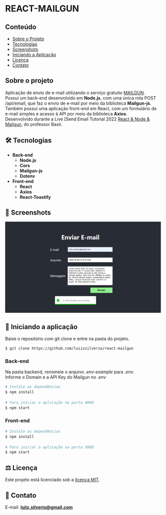 # REACT-MAILGUN

## Conteúdo
* [Sobre o Projeto](#sobre-o-projeto)
* [Tecnologias](#hammer_and_wrench-tecnologias)
* [Screenshots](#camera_flash-screenshots)
* [Iniciando a Aplicação](#car-Iniciando-a-aplicação)
* [Licença](#balance_scale-licença)
* [Contato](#email-contato)

## Sobre o projeto
Aplicação de envio de e-mail utilizando o serviço gratuito [MAILGUN](https://www.mailgun.com).<br />
Possui um back-end desenvolvido em __Node.js__, com uma única rota POST /api/email, que faz o envio de e-mail por meio da biblioteca __Mailgun-js__.<br />
Também possui uma aplicação front-end em React, com um formulário de e-mail simples e acesso à API por meio da biblioteca __Axios__.<br />
Desenvolvido durante a Live [Send Email Tutorial 2022 [React & Node & Mailgun](https://www.youtube.com/watch?v=xYuW_XDvYyQ), do professor Basir.<br />

## :hammer_and_wrench: Tecnologias
* __Back-end__
  * __Node.js__
  * __Cors__
  * __Mailgun-js__
  * __Dotenv__
* __Front-end__
  * __React__
  * __Axios__
  * __React-Toastify__

## :camera_flash: Screenshots
![](https://github.com/luiizsilverio/react-mailgun/blob/main/public/tela.png)


## :car: Iniciando a aplicação
Baixe o repositório com git clone e entre na pasta do projeto.
```bash
$ git clone https://github.com/luiizsilverio/react-mailgun
```

### __Back-end__
Na pasta backend, renomeie o arquivo _.env-example_ para _.env._<br/>
Informe o Domain e a API Key do Mailgun no _.env_<br/>
```bash
# Instale as dependências
$ npm install

# Para iniciar a aplicação na porta 4000
$ npm start
```
### __Front-end__
```bash
# Instale as dependências
$ npm install

# Para iniciar a aplicação na porta 3000
$ npm start
```


## :balance_scale: Licença
Este projeto está licenciado sob a [licença MIT](LICENSE).

## :email: Contato

E-mail: [**luiiz.silverio@gmail.com**](mailto:luiiz.silverio@gmail.com)

